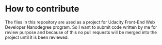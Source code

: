 # How to contribute

The files in this repository are used as a project for Udacity Front-End Web Developer Nanodegree program. So I want to submit code written by me for review purpose and because of this no pull requests will be merged into the project until it is been reviewed.
